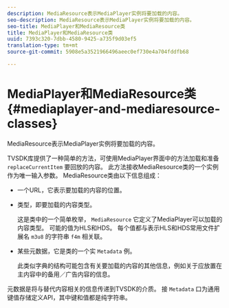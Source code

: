 ```yaml
---
description: MediaResource表示MediaPlayer实例将要加载的内容。
seo-description: MediaResource表示MediaPlayer实例将要加载的内容。
seo-title: MediaPlayer和MediaResource类
title: MediaPlayer和MediaResource类
uuid: 7393c320-7dbb-4580-9425-a735f9d03ef5
translation-type: tm+mt
source-git-commit: 5908e5a3521966496aeec0ef730e4a704fddfb68

---
```



# MediaPlayer和MediaResource类{#mediaplayer-and-mediaresource-classes}

MediaResource表示MediaPlayer实例将要加载的内容。

<!--<a id="section_B09A012C97454AF58CE2269B800D8027"></a>-->

TVSDK库提供了一种简单的方法，可使用MediaPlayer界面中的方法加载和准备 `replaceCurrentItem` 要回放的内容。 此方法接收MediaResource类的一个实例作为唯一输入参数。 MediaResource类由以下信息组成：

* 一个URL，它表示要加载的内容的位置。
* 类型，即要加载的内容类型。

   这是类中的一个简单枚举， `MediaResource` 它定义了MediaPlayer可以加载的内容类型。 可能的值为HLS和HDS。 每个值都与表示HLS和HDS常用文件扩展名 `m3u8` 的字符串 `f4m` 相关联。
* 某些元数据，它是类的一个实 `Metadata` 例。

   此类似字典的结构可能包含有关要加载的内容的其他信息，例如关于应放置在主内容中的备用／广告内容的信息。

元数据是将与替代内容相关的信息传递到TVSDK的介质。 接 `Metadata` 口为通用键值存储定义API，其中键和值都是纯字符串。
